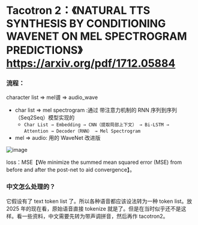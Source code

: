 # Tacotron 2：《NATURAL TTS SYNTHESIS BY CONDITIONING WAVENET ON MEL SPECTROGRAM PREDICTIONS》 https://arxiv.org/pdf/1712.05884

### 流程：
character list => mel谱 => audio_wave
- char list => mel spectrogram :通过 带注意力机制的 RNN 序列到序列（Seq2Seq）模型实现的
  - ```Char List → Embedding → CNN（提取局部上下文） → Bi-LSTM → Attention → Decoder（RNN） → Mel Spectrogram```
- mel => audio: 用的 WaveNet 改进版

![image](https://github.com/user-attachments/assets/31a96dce-8454-4b8c-b827-95433895ea48)

loss：MSE【We minimize the summed mean squared error (MSE) from before and after the post-net to aid convergence】。

### 中文怎么处理的？

它假设有了 text token list 了。所以各种语音都应该设法转为一种 token list。放 2025 年的现在看，原始语音直接 tokenize 就是了。但是在当时似乎还不是这样。看一些资料，中文需要先转为带声调拼音，然后再作 tacotron2。
